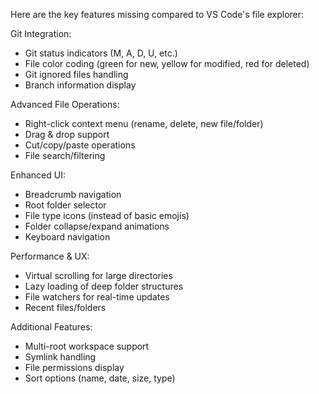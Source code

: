  Here are the key features missing compared to VS Code's file explorer:

  Git Integration:
  - Git status indicators (M, A, D, U, etc.)
  - File color coding (green for new, yellow for modified, red for deleted)
  - Git ignored files handling
  - Branch information display

  Advanced File Operations:
  - Right-click context menu (rename, delete, new file/folder)
  - Drag & drop support
  - Cut/copy/paste operations
  - File search/filtering

  Enhanced UI:
  - Breadcrumb navigation
  - Root folder selector
  - File type icons (instead of basic emojis)
  - Folder collapse/expand animations
  - Keyboard navigation

  Performance & UX:
  - Virtual scrolling for large directories
  - Lazy loading of deep folder structures
  - File watchers for real-time updates
  - Recent files/folders

  Additional Features:
  - Multi-root workspace support
  - Symlink handling
  - File permissions display
  - Sort options (name, date, size, type)
